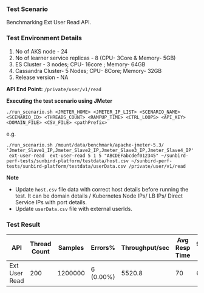 ### Test Scenario

Benchmarking Ext User Read API.


### Test Environment Details
1. No of AKS node - 24
2. No of learner service replicas - 8 (CPU- 3Core & Memory- 5GB)
3. ES Cluster - 3 nodes; CPU- 16core ; Memory- 64GB
4. Cassandra Cluster- 5 Nodes; CPU- 8Core; Memory- 32GB
5. Release version - NA


**API End Point:** 
`/private/user/v1/read`


**Executing the test scenario using JMeter**

```
./run_scenario.sh <JMETER_HOME> <JMETER_IP_LIST> <SCENARIO_NAME> <SCENARIO_ID> <THREADS_COUNT> <RAMPUP_TIME> <CTRL_LOOPS> <API_KEY> <DOMAIN_FILE> <CSV_FILE> <pathPrefix> 
```

e.g.

```
./run_scenario.sh /mount/data/benchmark/apache-jmeter-5.3/ 'Jmeter_Slave1_IP,Jmeter_Slave2_IP,Jmeter_Slave3_IP,Jmeter_Slave4_IP'  ext-user-read  ext-user-read 5 1 5 "ABCDEFabcdef012345" ~/sunbird-perf-tests/sunbird-platform/testdata/host.csv ~/sunbird-perf-tests/sunbird-platform/testdata/userData.csv /private/user/v1/read 
```

**Note**
- Update `host.csv` file data with correct host details before running the test. It can be domain details / Kubernetes Node IPs/ LB IPs/ Direct Service IPs with port details.
- Update `userData.csv` file with external userIds.


### Test Result

| API             | Thread Count  | Samples  | Errors%   | Throughput/sec  | Avg Resp Time |   95th pct  |  99th pct   |
| ----------------| ------------- | -------- | --------- | --------------- | --------------|-------------|-------------|
| Ext User Read   | 200           | 1200000  | 6 (0.00%) | 5520.8          | 70            | 66          | 89        |
